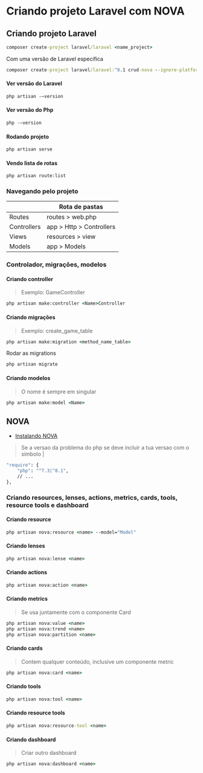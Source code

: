 # Criando projeto Laravel com NOVA

## Criando projeto Laravel
```cmd
composer create-project laravel/laravel <name_project>
```

Com uma versão de Laravel especifica
```cmd
composer create-project laravel/laravel:^8.1 crud-nova --ignore-platform-reqs
```

#### Ver versão do Laravel
```cmd
php artisan -–version
```

#### Ver versão do Php
```cmd
php -–version
```

#### Rodando projeto
```cmd
php artisan serve
```

#### Vendo lista de rotas
```cmd
php artisan route:list
```

### Navegando pelo projeto
|             | Rota de pastas |
| ----------- | -------------- |
| Routes      | routes > web.php |
| Controllers | app > Http > Controllers |
| Views       | resources > view |
| Models      | app > Models |

### Controlador, migrações, modelos
#### Criando controller
> Exemplo: GameController
```cmd
php artisan make:controller <Name>Controller
```

#### Criando migrações
> Exemplo: create_game_table
```cmd
php artisan make:migration <method_name_table>
```

Rodar as migrations
```cmd
php artisan migrate
```

#### Criando modelos
> O nome é sempre em singular
```cmd
php artisan make:model <Name>
```

## NOVA
- [Instalando NOVA](https://nova.laravel.com/docs/3.0/installation.html#installing-nova)

> Se a versao da problema do php se deve incluir a tua versao com o simbolo |
```cmd
"require": {
    "php": "^7.3|^8.1",
    // ...
},
```

### Criando resources, lenses, actions, metrics, cards, tools, resource tools e dashboard

#### Criando resource
```cmd
php artisan nova:resource <name> --model="Model"
```

#### Criando lenses
```cmd
php artisan nova:lense <name>
```

#### Criando actions
```cmd
php artisan nova:action <name>
```

#### Criando metrics
> Se usa juntamente com o componente Card
```cmd
php artisan nova:value <name>
php artisan nova:trend <name>
php artisan nova:partition <name>
```

#### Criando cards
> Contem qualquer conteúdo, inclusive um componente metric
```cmd
php artisan nova:card <name>
```

#### Criando tools
```cmd
php artisan nova:tool <name>
```

#### Criando resource tools
```cmd
php artisan nova:resource-tool <name>
```

#### Criando dashboard
> Criar outro dashboard 
```cmd
php artisan nova:dashboard <name>
```

